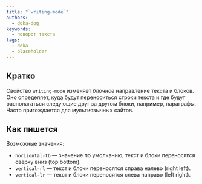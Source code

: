 ```yaml
---
title: "`writing-mode`"
authors:
  - doka-dog
keywords:
  - поворот текста
tags:
  - doka
  - placeholder
---
```


## Кратко

Свойство `writing-mode` изменяет _блочное_ направление текста и блоков. Оно определяет, куда будут переноситься строки текста и где будут располагаться следующие друг за другом блоки, например, параграфы. Часто пригождается для мультиязычных сайтов.

## Как пишется

Возможные значения:

- `horizontal-tb` — значение по умолчанию, текст и блоки переносятся сверху вниз (top bottom).
- `vertical-rl` — текст и блоки переносятся справа налево (right left).
- `vertical-lr` — текст и блоки переносятся слева направо (left right).
